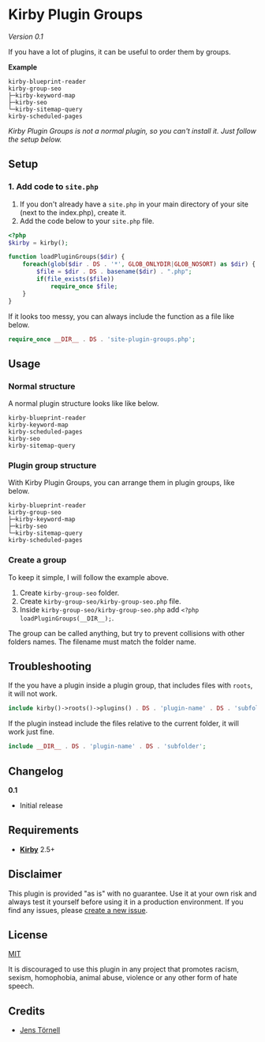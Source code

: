 # Kirby Plugin Groups

*Version 0.1*

If you have  a lot of plugins, it can be useful to order them by groups.

**Example**

```text
kirby-blueprint-reader
kirby-group-seo
├─kirby-keyword-map
├─kirby-seo
└─kirby-sitemap-query
kirby-scheduled-pages
```

*Kirby Plugin Groups is not a normal plugin, so you can't install it. Just follow the setup below.*

## Setup

### 1. Add code to `site.php`

1. If you don't already have a `site.php` in your main directory of your site (next to the index.php), create it.
1. Add the code below to your `site.php` file.

```php
<?php
$kirby = kirby();

function loadPluginGroups($dir) {
    foreach(glob($dir . DS . '*', GLOB_ONLYDIR|GLOB_NOSORT) as $dir) {
        $file = $dir . DS . basename($dir) . ".php";
        if(file_exists($file))
            require_once $file;
    }
}
```

If it looks too messy, you can always include the function as a file like below.

```php
require_once __DIR__ . DS . 'site-plugin-groups.php';
```

## Usage

### Normal structure

A normal plugin structure looks like like below.

```text
kirby-blueprint-reader
kirby-keyword-map
kirby-scheduled-pages
kirby-seo
kirby-sitemap-query
```

### Plugin group structure

With Kirby Plugin Groups, you can arrange them in plugin groups, like below.

```text
kirby-blueprint-reader
kirby-group-seo
├─kirby-keyword-map
├─kirby-seo
└─kirby-sitemap-query
kirby-scheduled-pages
```

### Create a group

To keep it simple, I will follow the example above.

1. Create `kirby-group-seo` folder.
1. Create `kirby-group-seo/kirby-group-seo.php` file.
1. Inside `kirby-group-seo/kirby-group-seo.php` add `<?php loadPluginGroups(__DIR__);`.

The group can be called anything, but try to prevent collisions with other folders names. The filename must match the folder name.

## Troubleshooting

If the you have a plugin inside a plugin group, that includes files with `roots`, it will not work.

```php
include kirby()->roots()->plugins() . DS . 'plugin-name' . DS . 'subfolder';
```

If the plugin instead include the files relative to the current folder, it will work just fine.

```php
include __DIR__ . DS . 'plugin-name' . DS . 'subfolder';
```

## Changelog

**0.1**

- Initial release

## Requirements

- [**Kirby**](https://getkirby.com/) 2.5+

## Disclaimer

This plugin is provided "as is" with no guarantee. Use it at your own risk and always test it yourself before using it in a production environment. If you find any issues, please [create a new issue](https://github.com/username/plugin-name/issues/new).

## License

[MIT](https://opensource.org/licenses/MIT)

It is discouraged to use this plugin in any project that promotes racism, sexism, homophobia, animal abuse, violence or any other form of hate speech.

## Credits

- [Jens Törnell](https://github.com/jenstornell)